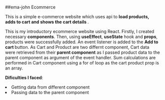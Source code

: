 ##ema-john Ecommerce

This is a simple e-commerce website which uses api to <b> load products, adds to cart and shows the cart details </b>.

This is my introductory ecommerce website using React. Firstly, I created necessary <b>components</b>. Then, using <b>useEffect</b>, <b>useState</b> hook and <b>props</b>, products were successfully added. An event listener is added to the <strong> Add to cart </strong> button. As Cart and Product are <em></em>two differnt component, Cart data were retrieved from their <b>parent component</b> as I passed product data to the parent component as argument of the event handler. Sum calculations are performed in Cart component using a for of loop as the cart product prop is an array.

<strong>Dificulties I faced</strong>:
  <li>Getting data from different component</li>
  <li>Passing data to the parent component</li>
